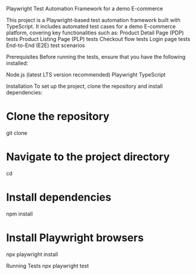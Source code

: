 Playwright Test Automation Framework for a demo E-commerce

This project is a Playwright-based test automation framework built with TypeScript. It includes automated test cases for a demo E-commerce platform, covering key functionalities such as:
Product Detail Page (PDP) tests
Product Listing Page (PLP) tests
Checkout flow tests
Login page tests
End-to-End (E2E) test scenarios

Prerequisites
Before running the tests, ensure that you have the following installed:

Node.js (latest LTS version recommended)
Playwright
TypeScript

Installation
To set up the project, clone the repository and install dependencies:
# Clone the repository
git clone <repository-url>

# Navigate to the project directory
cd <project-directory>

# Install dependencies
npm install

# Install Playwright browsers
npx playwright install

Running Tests
npx playwright test

